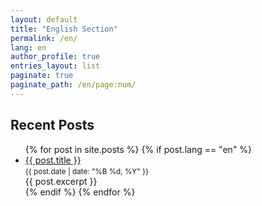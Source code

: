 ```yaml
---
layout: default
title: "English Section"
permalink: /en/
lang: en
author_profile: true
entries_layout: list
paginate: true
paginate_path: /en/page:num/
---
```


## Recent Posts

<ul>
  {% for post in site.posts %}
    {% if post.lang == "en" %}
      <li>
        <a href="{{ post.url | relative_url }}">{{ post.title }}</a><br/>
        <small>{{ post.date | date: "%B %d, %Y" }}</small><br/>
        {{ post.excerpt }}
      </li>
    {% endif %}
  {% endfor %}
</ul>